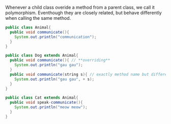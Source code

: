 Whenever a child class overide a method from a parent class, we call it polymorphism. Eventhough they are closely related, but behave differently when calling the same method.

```Java
public class Animal{
  public void communicate(){
    System.out.println("communication");
  }
}

public class Dog extends Animal{
  public void communicate(){ // **overriding**
    System.out.println("gau gau");
  }
  public void communicate(string s){ // exactly method name but different parameters: **overloadingg**
    System.out.println("gau gau", + s);
  }
}

public class Cat extends Animal{
  public void speak-communicate(){
    System.out.println("meow meow");
  }
}
```
